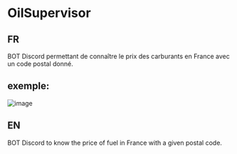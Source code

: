 # OilSupervisor
## FR
BOT Discord permettant de connaître le prix des carburants en France avec un code postal donné.

## exemple:
![image](https://user-images.githubusercontent.com/51799985/159166483-4a5d9c32-b990-454b-86f6-834294e66cae.png)

## EN
BOT Discord to know the price of fuel in France with a given postal code.
